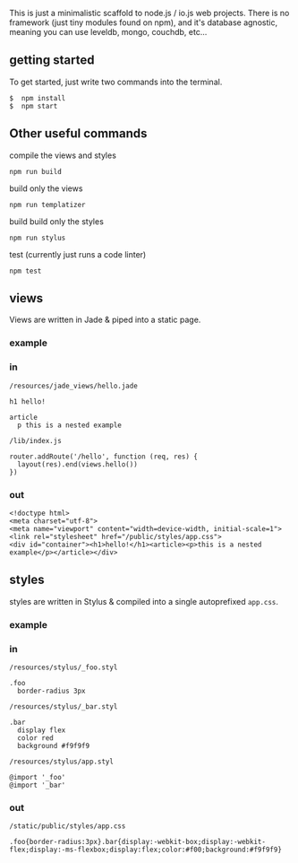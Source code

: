This is just a minimalistic scaffold to node.js / io.js web projects. There is no framework (just tiny modules found on npm), and it's database agnostic, meaning you can use leveldb, mongo, couchdb, etc...

## getting started

To get started, just write two commands into the terminal.

    $  npm install
    $  npm start

## Other useful commands

compile the views and styles

    npm run build

build only the views

    npm run templatizer

build build only the styles

    npm run stylus

test (currently just runs a code linter)

    npm test


## views

Views are written in Jade & piped into a static page.

### example
### in

`/resources/jade_views/hello.jade`

```
h1 hello!

article
  p this is a nested example
```

`/lib/index.js`

```
router.addRoute('/hello', function (req, res) {
  layout(res).end(views.hello())
})
```

### out

```
<!doctype html>
<meta charset="utf-8">
<meta name="viewport" content="width=device-width, initial-scale=1">
<link rel="stylesheet" href="/public/styles/app.css">
<div id="container"><h1>hello!</h1><article><p>this is a nested example</p></article></div>
```

## styles

styles are written in Stylus & compiled into a single autoprefixed `app.css`.

### example

### in

`/resources/stylus/_foo.styl`

```
.foo
  border-radius 3px

```

`/resources/stylus/_bar.styl`

```
.bar
  display flex
  color red
  background #f9f9f9

```

`/resources/stylus/app.styl`

```
@import '_foo'
@import '_bar'

```

### out
`/static/public/styles/app.css`

```
.foo{border-radius:3px}.bar{display:-webkit-box;display:-webkit-flex;display:-ms-flexbox;display:flex;color:#f00;background:#f9f9f9}
```
